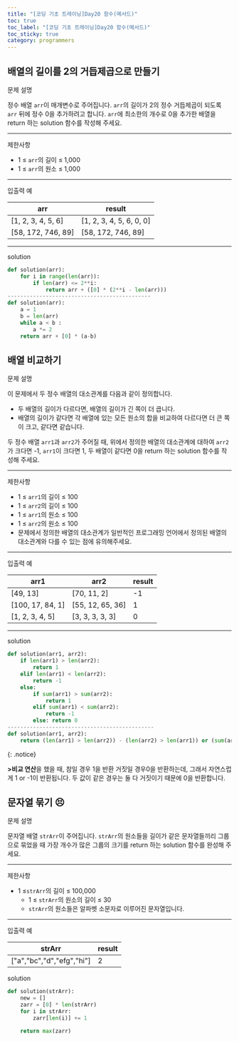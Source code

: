 ```yaml
---
title: "[코딩 기초 트레이닝]Day20 함수(메서드)"
toc: true
toc_label: "[코딩 기초 트레이닝]Day20 함수(메서드)"
toc_sticky: true
category: programmers
---
```


## 배열의 길이를 2의 거듭제곱으로 만들기

문제 설명

정수 배열 `arr`이 매개변수로 주어집니다. `arr`의 길이가 2의 정수 거듭제곱이 되도록 `arr` 뒤에 정수 0을 추가하려고 합니다. `arr`에 최소한의 개수로 0을 추가한 배열을 return 하는 solution 함수를 작성해 주세요.

------

제한사항

- 1 ≤ `arr`의 길이 ≤ 1,000
- 1 ≤ `arr`의 원소 ≤ 1,000

------

입출력 예

| arr                | result                   |
| ------------------ | ------------------------ |
| [1, 2, 3, 4, 5, 6] | [1, 2, 3, 4, 5, 6, 0, 0] |
| [58, 172, 746, 89] | [58, 172, 746, 89]       |

---

solution

```python
def solution(arr):
    for i in range(len(arr)):
        if len(arr) <= 2**i:
            return arr + ([0] * (2**i - len(arr)))
---------------------------------------------
def solution(arr):
    a = 1
    b = len(arr)
    while a < b :
        a *= 2
    return arr + [0] * (a-b)
```

## 배열 비교하기

문제 설명

이 문제에서 두 정수 배열의 대소관계를 다음과 같이 정의합니다.

- 두 배열의 길이가 다르다면, 배열의 길이가 긴 쪽이 더 큽니다.
- 배열의 길이가 같다면 각 배열에 있는 모든 원소의 합을 비교하여 다르다면 더 큰 쪽이 크고, 같다면 같습니다.

두 정수 배열 `arr1`과 `arr2`가 주어질 때, 위에서 정의한 배열의 대소관계에 대하여 `arr2`가 크다면 -1, `arr1`이 크다면 1, 두 배열이 같다면 0을 return 하는 solution 함수를 작성해 주세요.

------

제한사항

- 1 ≤ `arr1`의 길이 ≤ 100
- 1 ≤ `arr2`의 길이 ≤ 100
- 1 ≤ `arr1`의 원소 ≤ 100
- 1 ≤ `arr2`의 원소 ≤ 100
- 문제에서 정의한 배열의 대소관계가 일반적인 프로그래밍 언어에서 정의된 배열의 대소관계와 다를 수 있는 점에 유의해주세요.

------

입출력 예

| arr1             | arr2             | result |
| ---------------- | ---------------- | ------ |
| [49, 13]         | [70, 11, 2]      | -1     |
| [100, 17, 84, 1] | [55, 12, 65, 36] | 1      |
| [1, 2, 3, 4, 5]  | [3, 3, 3, 3, 3]  | 0      |

---

solution

```python
def solution(arr1, arr2):
    if len(arr1) > len(arr2):
        return 1
    elif len(arr1) < len(arr2):
        return -1
    else:
        if sum(arr1) > sum(arr2):
            return 1
        elif sum(arr1) < sum(arr2):
            return -1
        else: return 0
----------------------------------------------
def solution(arr1, arr2):
    return (len(arr1) > len(arr2)) - (len(arr2) > len(arr1)) or (sum(arr1) > sum(arr2)) - (sum(arr2) > sum(arr1))
```

{: .notice}

**\>비교 연산**을 했을 때, 참일 경우 1을 반환 거짓일 경우0을 반환하는데, 그래서 자연스럽게 1 or -1이 반환됩니다. 두 값이 같은 경우는 둘 다 거짓이기 때문에 0을 반환합니다.

## 문자열 묶기 😣

문제 설명

문자열 배열 `strArr`이 주어집니다. `strArr`의 원소들을 길이가 같은 문자열들끼리 그룹으로 묶었을 때 가장 개수가 많은 그룹의 크기를 return 하는 solution 함수를 완성해 주세요.

------

제한사항

- 1 ≤`strArr`의 길이 ≤ 100,000
  - 1 ≤ `strArr`의 원소의 길이 ≤ 30
  - `strArr`의 원소들은 알파벳 소문자로 이루어진 문자열입니다.

------

입출력 예

| strArr                    | result |
| ------------------------- | ------ |
| ["a","bc","d","efg","hi"] | 2      |

solution

```python
def solution(strArr):
    new = []
    zarr = [0] * len(strArr)
    for i in strArr:
        zarr[len(i)] += 1

    return max(zarr)
```

